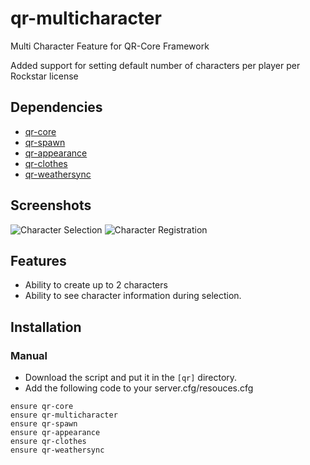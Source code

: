 # qr-multicharacter
Multi Character Feature for QR-Core Framework

Added support for setting default number of characters per player per Rockstar license

## Dependencies
- [qr-core](https://github.com/QRCore-RedM-Re/qr-core)
- [qr-spawn](https://github.com/QRCore-RedM-Re/qr-spawn)
- [qr-appearance](https://github.com/QRCore-RedM-Re/qr-appearance)
- [qr-clothes](https://github.com/QRCore-RedM-Re/qr-clothes)
- [qr-weathersync](https://github.com/QRCore-RedM-Re/qr-spawn)

## Screenshots
![Character Selection](https://i.imgur.com/uPZDqpV.png)
![Character Registration](https://i.imgur.com/FffMjGH.png)

## Features
- Ability to create up to 2 characters
- Ability to see character information during selection.

## Installation
### Manual
- Download the script and put it in the `[qr]` directory.
- Add the following code to your server.cfg/resouces.cfg
```
ensure qr-core
ensure qr-multicharacter
ensure qr-spawn
ensure qr-appearance
ensure qr-clothes
ensure qr-weathersync
```

